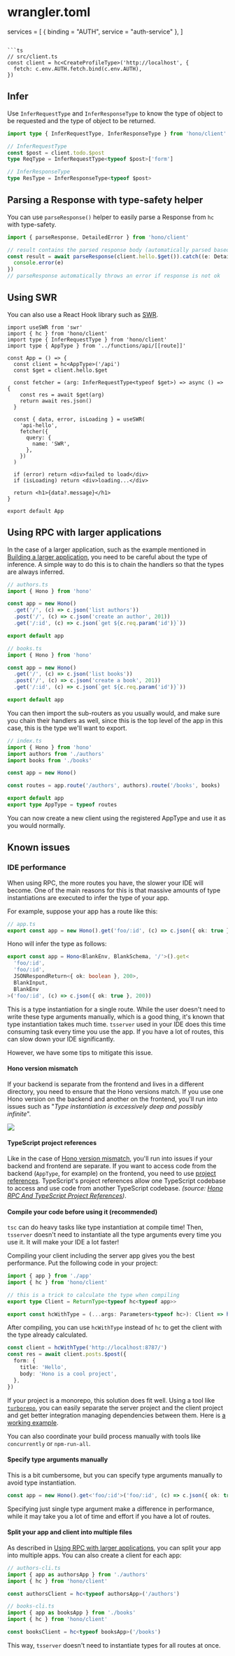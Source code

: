 # wrangler.toml

services = [
{ binding = "AUTH", service = "auth-service" },
]

````

```ts
// src/client.ts
const client = hc<CreateProfileType>('http://localhost', {
  fetch: c.env.AUTH.fetch.bind(c.env.AUTH),
})
````

## Infer

Use `InferRequestType` and `InferResponseType` to know the type of object to be requested and the type of object to be returned.

```ts
import type { InferRequestType, InferResponseType } from 'hono/client'

// InferRequestType
const $post = client.todo.$post
type ReqType = InferRequestType<typeof $post>['form']

// InferResponseType
type ResType = InferResponseType<typeof $post>
```

## Parsing a Response with type-safety helper

You can use `parseResponse()` helper to easily parse a Response from `hc` with type-safety.

```ts
import { parseResponse, DetailedError } from 'hono/client'

// result contains the parsed response body (automatically parsed based on Content-Type)
const result = await parseResponse(client.hello.$get()).catch((e: DetailedError) => {
  console.error(e)
})
// parseResponse automatically throws an error if response is not ok
```

## Using SWR

You can also use a React Hook library such as [SWR](https://swr.vercel.app).

```tsx
import useSWR from 'swr'
import { hc } from 'hono/client'
import type { InferRequestType } from 'hono/client'
import type { AppType } from '../functions/api/[[route]]'

const App = () => {
  const client = hc<AppType>('/api')
  const $get = client.hello.$get

  const fetcher = (arg: InferRequestType<typeof $get>) => async () => {
    const res = await $get(arg)
    return await res.json()
  }

  const { data, error, isLoading } = useSWR(
    'api-hello',
    fetcher({
      query: {
        name: 'SWR',
      },
    })
  )

  if (error) return <div>failed to load</div>
  if (isLoading) return <div>loading...</div>

  return <h1>{data?.message}</h1>
}

export default App
```

## Using RPC with larger applications

In the case of a larger application, such as the example mentioned in [Building a larger application](/docs/guides/best-practices#building-a-larger-application), you need to be careful about the type of inference.
A simple way to do this is to chain the handlers so that the types are always inferred.

```ts
// authors.ts
import { Hono } from 'hono'

const app = new Hono()
  .get('/', (c) => c.json('list authors'))
  .post('/', (c) => c.json('create an author', 201))
  .get('/:id', (c) => c.json(`get ${c.req.param('id')}`))

export default app
```

```ts
// books.ts
import { Hono } from 'hono'

const app = new Hono()
  .get('/', (c) => c.json('list books'))
  .post('/', (c) => c.json('create a book', 201))
  .get('/:id', (c) => c.json(`get ${c.req.param('id')}`))

export default app
```

You can then import the sub-routers as you usually would, and make sure you chain their handlers as well, since this is the top level of the app in this case, this is the type we'll want to export.

```ts
// index.ts
import { Hono } from 'hono'
import authors from './authors'
import books from './books'

const app = new Hono()

const routes = app.route('/authors', authors).route('/books', books)

export default app
export type AppType = typeof routes
```

You can now create a new client using the registered AppType and use it as you would normally.

## Known issues

### IDE performance

When using RPC, the more routes you have, the slower your IDE will become. One of the main reasons for this is that massive amounts of type instantiations are executed to infer the type of your app.

For example, suppose your app has a route like this:

```ts
// app.ts
export const app = new Hono().get('foo/:id', (c) => c.json({ ok: true }, 200))
```

Hono will infer the type as follows:

```ts
export const app = Hono<BlankEnv, BlankSchema, '/'>().get<
  'foo/:id',
  'foo/:id',
  JSONRespondReturn<{ ok: boolean }, 200>,
  BlankInput,
  BlankEnv
>('foo/:id', (c) => c.json({ ok: true }, 200))
```

This is a type instantiation for a single route. While the user doesn't need to write these type arguments manually, which is a good thing, it's known that type instantiation takes much time. `tsserver` used in your IDE does this time consuming task every time you use the app. If you have a lot of routes, this can slow down your IDE significantly.

However, we have some tips to mitigate this issue.

#### Hono version mismatch

If your backend is separate from the frontend and lives in a different directory, you need to ensure that the Hono versions match. If you use one Hono version on the backend and another on the frontend, you'll run into issues such as "_Type instantiation is excessively deep and possibly infinite_".

![](https://github.com/user-attachments/assets/e4393c80-29dd-408d-93ab-d55c11ccca05)

#### TypeScript project references

Like in the case of [Hono version mismatch](#hono-version-mismatch), you'll run into issues if your backend and frontend are separate. If you want to access code from the backend (`AppType`, for example) on the frontend, you need to use [project references](https://www.typescriptlang.org/docs/handbook/project-references.html). TypeScript's project references allow one TypeScript codebase to access and use code from another TypeScript codebase. _(source: [Hono RPC And TypeScript Project References](https://catalins.tech/hono-rpc-in-monorepos/))_.

#### Compile your code before using it (recommended)

`tsc` can do heavy tasks like type instantiation at compile time! Then, `tsserver` doesn't need to instantiate all the type arguments every time you use it. It will make your IDE a lot faster!

Compiling your client including the server app gives you the best performance. Put the following code in your project:

```ts
import { app } from './app'
import { hc } from 'hono/client'

// this is a trick to calculate the type when compiling
export type Client = ReturnType<typeof hc<typeof app>>

export const hcWithType = (...args: Parameters<typeof hc>): Client => hc<typeof app>(...args)
```

After compiling, you can use `hcWithType` instead of `hc` to get the client with the type already calculated.

```ts
const client = hcWithType('http://localhost:8787/')
const res = await client.posts.$post({
  form: {
    title: 'Hello',
    body: 'Hono is a cool project',
  },
})
```

If your project is a monorepo, this solution does fit well. Using a tool like [`turborepo`](https://turbo.build/repo/docs), you can easily separate the server project and the client project and get better integration managing dependencies between them. Here is [a working example](https://github.com/m-shaka/hono-rpc-perf-tips-example).

You can also coordinate your build process manually with tools like `concurrently` or `npm-run-all`.

#### Specify type arguments manually

This is a bit cumbersome, but you can specify type arguments manually to avoid type instantiation.

```ts
const app = new Hono().get<'foo/:id'>('foo/:id', (c) => c.json({ ok: true }, 200))
```

Specifying just single type argument make a difference in performance, while it may take you a lot of time and effort if you have a lot of routes.

#### Split your app and client into multiple files

As described in [Using RPC with larger applications](#using-rpc-with-larger-applications), you can split your app into multiple apps. You can also create a client for each app:

```ts
// authors-cli.ts
import { app as authorsApp } from './authors'
import { hc } from 'hono/client'

const authorsClient = hc<typeof authorsApp>('/authors')

// books-cli.ts
import { app as booksApp } from './books'
import { hc } from 'hono/client'

const booksClient = hc<typeof booksApp>('/books')
```

This way, `tsserver` doesn't need to instantiate types for all routes at once.
